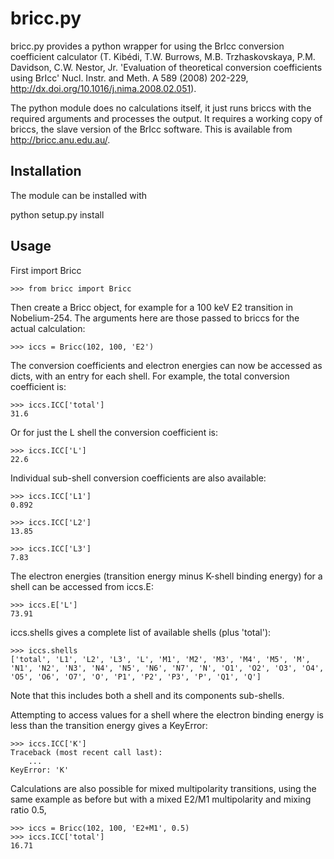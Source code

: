 # bricc.py

bricc.py provides a python wrapper for using the BrIcc conversion coefficient
calculator (T. Kibédi, T.W. Burrows, M.B. Trzhaskovskaya, P.M. Davidson, C.W. Nestor, Jr. 'Evaluation of theoretical conversion coefficients using BrIcc' Nucl. Instr. and Meth. A 589 (2008) 202-229, <http://dx.doi.org/10.1016/j.nima.2008.02.051>).

The python module does no calculations itself, it just runs briccs with the required arguments and processes the output. It requires a working copy of briccs, the slave version of the BrIcc software. This is available from <http://bricc.anu.edu.au/>.

## Installation

The module can be installed with

python setup.py install


## Usage

First import Bricc

```
>>> from bricc import Bricc

```

Then create a Bricc object, for example for a 100 keV E2 transition in Nobelium-254.  The arguments here are those passed to briccs for the actual calculation:
```
>>> iccs = Bricc(102, 100, 'E2')

```

The conversion coefficients and electron energies can now be accessed as dicts, with an entry for each shell. For example, the total conversion coefficient is:
```
>>> iccs.ICC['total']
31.6

```

Or for just the L shell the conversion coefficient is:
```
>>> iccs.ICC['L']
22.6

```

Individual sub-shell conversion coefficients are also available:
```
>>> iccs.ICC['L1']
0.892

>>> iccs.ICC['L2']
13.85

>>> iccs.ICC['L3']
7.83

```

The electron energies (transition energy minus K-shell binding energy) for a shell can be accessed from iccs.E:
```
>>> iccs.E['L']
73.91

```

iccs.shells gives a complete list of available shells (plus 'total'):
```
>>> iccs.shells
['total', 'L1', 'L2', 'L3', 'L', 'M1', 'M2', 'M3', 'M4', 'M5', 'M', 'N1', 'N2', 'N3', 'N4', 'N5', 'N6', 'N7', 'N', 'O1', 'O2', 'O3', 'O4', 'O5', 'O6', 'O7', 'O', 'P1', 'P2', 'P3', 'P', 'Q1', 'Q']

```
Note that this includes both a shell and its components sub-shells.


Attempting to access values for a shell where the electron binding energy is less than the transition energy gives a KeyError:
```
>>> iccs.ICC['K']
Traceback (most recent call last):
    ...
KeyError: 'K'

```

Calculations are also possible for mixed multipolarity transitions, using the same example as before but with a mixed E2/M1 multipolarity and mixing ratio 0.5,
```
>>> iccs = Bricc(102, 100, 'E2+M1', 0.5)
>>> iccs.ICC['total']
16.71

```
